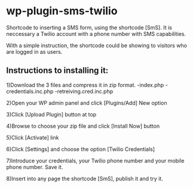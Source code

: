 # wp-plugin-sms-twilio
Shortcode to inserting a SMS form, using the shortcode [SmS].
It is neccessary a Twilio account with a phone number with SMS capabilities.

With a simple instruction, the shortcode could be showing to visitors who are logged in as users. 

Instructions to installing it:
------------------------------
1)Download the 3 files and compress it in zip format.
-index.php
-credentials.inc.php
-retreiving.cred.inc.php

2)Open your WP admin panel and click [Plugins/Add] New option

3)Click [Upload Plugin] button at top

4)Browse to choose your zip file and click [Install Now] button

5)Click [Activate] link

6)Click [Settings] and choose the option [Twilio Credentials]

7)Introduce your credentials, your Twilio phone number and your mobile phone number. Save it.

8)Insert into any page the shortcode [SmS], publish it and try it.
